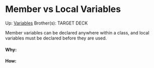 # Member vs Local Variables

Up: [Variables](variables)
Brother(s):
TARGET DECK

Member variables can be declared anywhere within a class, and local variables must be declared before they are used.





































#### Why:
#### How:









